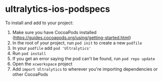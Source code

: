# ultralytics-ios-podspecs

To install and add to your project: 

1) Make sure you have CocoaPods installed (https://guides.cocoapods.org/using/getting-started.html)
2) In the root of your project, run `pod init` to create a new `podfile`
3) In your `podfile` add `pod 'Ultralytics'` 
4) Run `pod install`
5) If you get an error saying the pod can't be found, run `pod repo update`
6) Open the `xcworkspace` project
7) Add `import Ultralytics` to wherever you're importing dependencies or other CocoaPods
